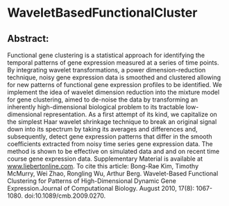 # WaveletBasedFunctionalCluster
## Abstract: 
Functional gene clustering is a statistical approach for identifying the temporal patterns of gene expression measured at a series of time points. By integrating wavelet transformations, a power dimension-reduction technique, noisy gene expression data is smoothed and clustered allowing for new patterns of functional gene expression profiles to be identified. We implement the idea of wavelet dimension reduction into the mixture model for gene clustering, aimed to de-noise the data by transforming an inherently high-dimensional biological problem to its tractable low-dimensional representation. As a first attempt of its kind, we capitalize on the simplest Haar wavelet shrinkage technique to break an original signal down into its spectrum by taking its averages and differences and, subsequently, detect gene expression patterns that differ in the smooth coefficients extracted from noisy time series gene expression data. The method is shown to be effective on simulated data and and on recent time course gene expression data. Supplementary Material is available at www.liebertonline.com.   To cite this article: Bong-Rae Kim, Timothy McMurry, Wei Zhao, Rongling Wu, Arthur Berg. Wavelet-Based Functional Clustering for Patterns of High-Dimensional Dynamic Gene Expression.Journal of Computational Biology. August 2010, 17(8): 1067-1080.  doi:10.1089/cmb.2009.0270. 
